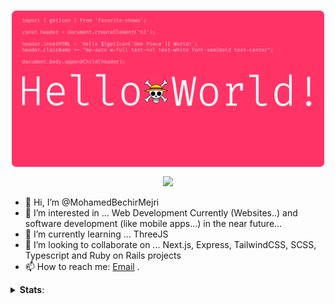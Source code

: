 <img src="./header.svg"
        alt="header"
        style="display: block; margin: 0 auto" />

<p align="center">
<img src="https://count.getloli.com/get/@MohamedBechirMejri" />
</p>




 


- 👋 Hi, I’m @MohamedBechirMejri
- 👀 I’m interested in ... Web Development Currently (Websites..) and software development (like mobile apps...) in the near future...
- 🌱 I’m currently learning ... ThreeJS
- 💞️ I’m looking to collaborate on ... Next.js, Express, TailwindCSS, SCSS, Typescript and Ruby on Rails projects
- 📫 How to reach me: [Email](mailto:mohamedbechir.mejri.dev@gmail.com) 
.

<details closed>
  <summary> <b>Stats</b>: </summary>
<a href='https://git.io/streak-stats' align="center" width="100%">
    <img style='width:100%;' src='https://github-readme-streak-stats.herokuapp.com/?user=MohamedBechirMejri&date_format=j%20M%5B%20Y%5D' />
</a><a href='https://github.com/anuraghazra/github-readme-stats' align="center" width="100%">
    <img style='width:60%;' src='https://github-readme-stats-kohl-one.vercel.app/api?username=MohamedBechirMejri&show_icons=true&count_private=true' />
</a><a href='https://github.com/anuraghazra/github-readme-stats' align="center" width="100%">
    <img style='width:39%;' src='https://github-readme-stats-kohl-one.vercel.app/api/top-langs/?username=MohamedBechirMejri&layout=compact&show_icons=true&count_private=true&langs_count=10' />
</a>
</details> 
  
